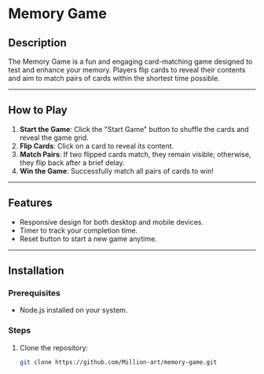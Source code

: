 
# Memory Game

## Description  
The Memory Game is a fun and engaging card-matching game designed to test and enhance your memory. Players flip cards to reveal their contents and aim to match pairs of cards within the shortest time possible.

---

## How to Play  
1. **Start the Game**: Click the "Start Game" button to shuffle the cards and reveal the game grid.  
2. **Flip Cards**: Click on a card to reveal its content.  
3. **Match Pairs**: If two flipped cards match, they remain visible; otherwise, they flip back after a brief delay.  
4. **Win the Game**: Successfully match all pairs of cards to win!  

---

## Features  
- Responsive design for both desktop and mobile devices.  
- Timer to track your completion time.  
- Reset button to start a new game anytime.  

---

## Installation  

### Prerequisites  
- Node.js installed on your system.  

### Steps  
1. Clone the repository:  
   ```bash
   git clone https://github.com/Million-art/memory-game.git
